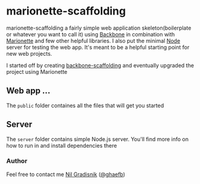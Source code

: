 # marionette-scaffolding
  
  marionette-scaffolding a fairly simple web application skeleton(boilerplate or whatever you want to call it) using [Backbone](http://backbonejs.org/) in combination with [Marionette](http://marionettejs.com/) and few other helpful libraries. I also put the minimal [Node](http://nodejs.org/) server for testing the web app. It's meant to be a helpful starting point for new web projects.

  I started off by creating [backbone-scaffolding](https://github.com/nilgradisnik/backbone-scaffolding) and eventually upgraded the project using Marionette
  
## Web app ...

  The `public` folder containes all the files that will get you started

## Server

  The `server` folder contains simple Node.js server. You'll find more info on how to run in and install dependencies there
  
### Author
 Feel free to contact me [Nil Gradisnik](mailto:nil.gradisnik@gmail.com) ([@ghaefb](http://twitter.com/ghaefb))
 
